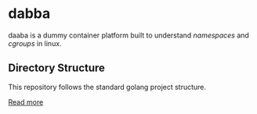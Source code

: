 # dabba

daaba is a dummy container platform built to understand *namespaces* and *cgroups* in linux.

## Directory Structure

This repository follows the standard golang project structure.

[Read more](https://github.com/golang-standards/project-layout)
